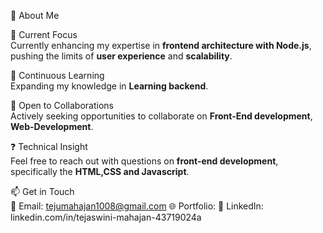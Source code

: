 👋 About Me

🎯 Current Focus  
Currently enhancing my expertise in **frontend architecture with Node.js**, pushing the limits of **user experience** and **scalability**.

🌱 Continuous Learning  
Expanding my knowledge in **Learning backend**.

🤝 Open to Collaborations  
Actively seeking opportunities to collaborate on **Front-End development**, **Web-Development**.

❓ Technical Insight  
Feel free to reach out with questions on **front-end development**, specifically the **HTML,CSS and Javascript**.

📫 Get in Touch  
📧 Email: tejumahajan1008@gmail.com 
🌐 Portfolio: 
🔗 LinkedIn: linkedin.com/in/tejaswini-mahajan-43719024a
